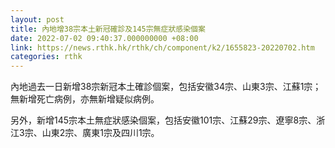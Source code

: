 ```yaml
---
layout: post
title: 內地增38宗本土新冠確診及145宗無症狀感染個案
date: 2022-07-02 09:40:37.000000000 +08:00
link: https://news.rthk.hk/rthk/ch/component/k2/1655823-20220702.htm
categories: rthk
---
```


內地過去一日新增38宗新冠本土確診個案，包括安徽34宗、山東3宗、江蘇1宗；無新增死亡病例，亦無新增疑似病例。

另外，新增145宗本土無症狀感染個案，包括安徽101宗、江蘇29宗、遼寧8宗、浙江3宗、山東2宗、廣東1宗及四川1宗。
